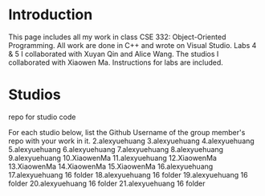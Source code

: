 # Introduction
This page includes all my work in class CSE 332: Object-Oriented Programming. All work are done in C++ and wrote on Visual Studio. Labs 4 & 5 I collaborated with Xuyan Qin and Alice Wang. The studios I collaborated with Xiaowen Ma. Instructions for labs are included. 


# Studios
repo for studio code

For each studio below, list the Github Username of the group member's repo with your work in it.
2.alexyuehuang
3.alexyuehuang
4.alexyuehuang
5.alexyuehuang
6.alexyuehuang
7.alexyuehuang
8.alexyuehuang
9.alexyuehuang
10.XiaowenMa
11.alexyuehuang
12.XiaowenMa
13.XiaowenMa
14.XiaowenMa
15.XiaowenMa
16.alexyuehuang
17.alexyuehuang 16 folder
18.alexyuehuang 16 folder
19.alexyuehuang 16 folder
20.alexyuehuang 16 folder
21.alexyuehuang 16 folder
